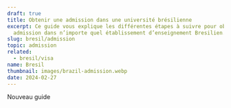 ```yaml
---
draft: true
title: Obtenir une admission dans une université brésilienne
excerpt: Ce guide vous explique les différentes étapes à suivre pour obtenir une
  admission dans n’importe quel établissement d’enseignement Bresilien.
slug: bresil/admission
topic: admission
related:
  - bresil/visa
name: Bresil
thumbnail: images/brazil-admission.webp
date: 2024-02-27
---
```

Nouveau guide